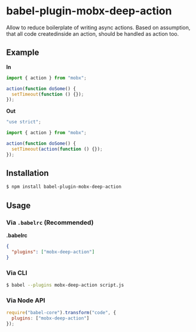 # babel-plugin-mobx-deep-action

Allow to reduce boilerplate of writing async actions. Based on assumption, that all code createdinside an action, should be handled as action too.

## Example

**In**

```js
import { action } from "mobx";

action(function doSome() {
  setTimeout(function () {});
});
```

**Out**

```js
"use strict";

import { action } from "mobx";

action(function doSome() {
  setTimeout(action(function () {});
});
```

## Installation

```sh
$ npm install babel-plugin-mobx-deep-action
```

## Usage

### Via `.babelrc` (Recommended)

**.babelrc**

```json
{
  "plugins": ["mobx-deep-action"]
}
```

### Via CLI

```sh
$ babel --plugins mobx-deep-action script.js
```

### Via Node API

```javascript
require("babel-core").transform("code", {
  plugins: ["mobx-deep-action"]
});
```
